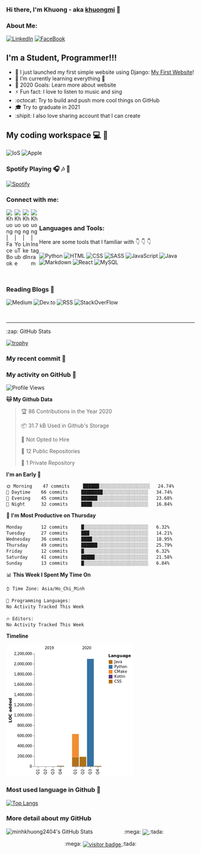 ### Hi there, I'm Khuong - aka [khuongmi][facebook] 👋

### About Me:

[![LinkedIn](https://img.shields.io/badge/linkedin-%230077B5.svg?&style=for-the-badge&logo=linkedin&logoColor=white)](https://www.linkedin.com/in/luminhkhuong/)
[![FaceBook](https://img.shields.io/badge/facebook-%231877F2.svg?&style=for-the-badge&logo=facebook&logoColor=white)](https://www.facebook.com/khuong.luminh99/)

## I'm a Student, Programmer!!!

- 🔭 I just launched my first simple website using Django: [My First Website][website]!
- 🌱 I’m currently learning everything 🤣
- 🥅 2020 Goals: Learn more about website
- ⚡ Fun fact: I love to listen to music and sing
- :octocat: Try to build and push more cool things on GitHub
- :mortar_board: Try to graduate in 2021
- :shipit: I also love sharing account that I can create

## My coding workspace :computer: :iphone:

![IoS](https://img.shields.io/badge/iOS-000000?logo=ios&logoColor=white&style=for-the-badge)
![Apple](https://img.shields.io/badge/apple-macbook%20pro%202016-%23999999.svg?&style=for-the-badge&logo=apple&logoColor=white)

### Spotify Playing 🎧 :notes: :musical_note:

[![Spotify](https://novatorem.minhkhuong2404.vercel.app/api/spotify)](https://open.spotify.com/user/3z3k0v453qbb71sxzcwjagspl)

### Connect with me:

[<img align="left" alt="Khuong | FaceBook" width="22px" src="https://cdn.jsdelivr.net/npm/simple-icons@3.12.2/icons/facebook.svg" />][facebook]
[<img align="left" alt="Khuong | YouTube" width="22px" src="https://cdn.jsdelivr.net/npm/simple-icons@v3/icons/youtube.svg" />][youtube]
[<img align="left" alt="Khuong | LinkedIn" width="22px" src="https://cdn.jsdelivr.net/npm/simple-icons@v3/icons/linkedin.svg" />][linkedin]
[<img align="left" alt="Khuong | Instagram" width="22px" src="https://cdn.jsdelivr.net/npm/simple-icons@v3/icons/instagram.svg" />][instagram]

<br />

### Languages and Tools:

Here are some tools that I familiar with :point_down: :point_down: :point_down:

![Python](https://img.shields.io/badge/python%20-%2314354C.svg?&style=for-the-badge&logo=python&logoColor=white)
![HTML](https://img.shields.io/badge/html5%20-%23E34F26.svg?&style=for-the-badge&logo=html5&logoColor=white)
![CSS](https://img.shields.io/badge/css3%20-%231572B6.svg?&style=for-the-badge&logo=css3&logoColor=white)
![SASS](https://img.shields.io/badge/sass%20-%23CC6699.svg?&style=for-the-badge&logo=sass&logoColor=white)
![JavaScript](https://img.shields.io/badge/javascript%20-%23323330.svg?&style=for-the-badge&logo=javascript&logoColor=%23F7DF1E)
![Java](https://img.shields.io/badge/java-%23ED8B00.svg?&style=for-the-badge&logo=java&logoColor=white)
![Markdown](https://img.shields.io/badge/markdown-%23000000.svg?&style=for-the-badge&logo=markdown&logoColor=white)
![React](https://img.shields.io/badge/react%20-%2320232a.svg?&style=for-the-badge&logo=react&logoColor=%2361DAFB)
![MySQL](https://img.shields.io/badge/mysql-%2300f.svg?&style=for-the-badge&logo=mysql&logoColor=white)

<br />

### Reading Blogs :newspaper:

![Medium](https://img.shields.io/badge/medium-%2312100E.svg?&style=for-the-badge&logo=medium&logoColor=white)
![Dev.to](https://img.shields.io/badge/DEV.TO-%230A0A0A.svg?&style=for-the-badge&logo=dev.to&logoColor=white)
![RSS](https://img.shields.io/badge/rss-%23FFA500.svg?&style=for-the-badge&logo=rss&logoColor=white)
![StackOverFlow](https://img.shields.io/badge/stack%20overflow-FE7A16?logo=stack-overflow&logoColor=white&style=for-the-badge)

<br />

<hr>

<summary>:zap: GitHub Stats</summary>


[![trophy](https://github-profile-trophy.vercel.app/?username=minhkhuong2404&theme=onedark&column=3&margin-w=15&margin-h=15)](https://github.com/ryo-ma/github-profile-trophy)

### My recent commit :star2: 

<!--START_SECTION:activity-->
<!--END_SECTION:activity-->

### My activity on GitHub :star2: 
<!--START_SECTION:waka-->
![Profile Views](http://img.shields.io/badge/Profile%20Views-14-blue)

**🐱 My Github Data** 

> 🏆 86 Contributions in the Year 2020
 > 
> 📦 31.7 kB Used in Github's Storage 
 > 
> 🚫 Not Opted to Hire
 > 
> 📜 12 Public Repositories
 > 
> 🔑 1 Private Repository 
 > 
**I'm an Early 🐤** 

```text
🌞 Morning    47 commits     ██████░░░░░░░░░░░░░░░░░░░   24.74% 
🌆 Daytime    66 commits     ████████░░░░░░░░░░░░░░░░░   34.74% 
🌃 Evening    45 commits     ██████░░░░░░░░░░░░░░░░░░░   23.68% 
🌙 Night      32 commits     ████░░░░░░░░░░░░░░░░░░░░░   16.84%

```
📅 **I'm Most Productive on Thursday** 

```text
Monday       12 commits     █░░░░░░░░░░░░░░░░░░░░░░░░   6.32% 
Tuesday      27 commits     ███░░░░░░░░░░░░░░░░░░░░░░   14.21% 
Wednesday    36 commits     ████░░░░░░░░░░░░░░░░░░░░░   18.95% 
Thursday     49 commits     ██████░░░░░░░░░░░░░░░░░░░   25.79% 
Friday       12 commits     █░░░░░░░░░░░░░░░░░░░░░░░░   6.32% 
Saturday     41 commits     █████░░░░░░░░░░░░░░░░░░░░   21.58% 
Sunday       13 commits     █░░░░░░░░░░░░░░░░░░░░░░░░   6.84%

```


📊 **This Week I Spent My Time On** 

```text
⌚︎ Time Zone: Asia/Ho_Chi_Minh

💬 Programming Languages: 
No Activity Tracked This Week

🔥 Editors: 
No Activity Tracked This Week

```

**Timeline**

![Chart not found](https://github.com/minhkhuong2404/minhkhuong2404/blob/master/charts/bar_graph.png) 


<!--END_SECTION:waka-->

### Most used language in Github :tada: 

[![Top Langs](https://github-readme-stats.minhkhuong2404.vercel.app/api/top-langs/?username=minhkhuong2404&layout=compact&theme=vue&hide_border=true&text_color=669900)](https://github.com/anuraghazra/github-readme-stats)

### More detail about my GitHub
<p align="center" >
    <p align="center">
        <img align="left" alt="minhkhuong2404's GitHub Stats" src="https://github-readme-stats.minhkhuong2404.vercel.app/api?username=minhkhuong2404&theme=vue&show_icons=true&text_color=669900&hide_border=true&icon_color=ff9900"/>
    </p>
    <p align="center">
    :mega:
        <a href="http://hits.dwyl.com/minhkhuong2404/minhkhuong2404">
            <img align="center" src="http://hits.dwyl.com/minhkhuong2404/minhkhuong2404.svg">
        </a>
    :tada:
    </p>
    <p align="center">
    :mega:
        <a href="https://visitor-badge.glitch.me/badge?page_id=minhkhuong2404.visitor-badge">
            <img alt="visitor badge" align="center" src="https://visitor-badge.glitch.me/badge?page_id=minhkhuong2404.visitor-badge">
        </a>
    :tada:
    </p>
</p>

[website]: http://khuongfirstapp.herokuapp.com/
[facebook]: https://www.facebook.com/khuong.luminh99/
[youtube]: https://www.youtube.com/channel/UC962yCeNNxO3TUqffNo1VLw/
[instagram]: https://www.instagram.com/mminhkkhuong/
[linkedin]: https://www.linkedin.com/in/luminhkhuong/
